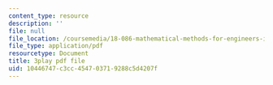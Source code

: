 ```yaml
---
content_type: resource
description: ''
file: null
file_location: /coursemedia/18-086-mathematical-methods-for-engineers-ii-spring-2006/10446747c3cc454703719288c5d4207f_0aa6fUHTTeU.pdf
file_type: application/pdf
resourcetype: Document
title: 3play pdf file
uid: 10446747-c3cc-4547-0371-9288c5d4207f
---
```

